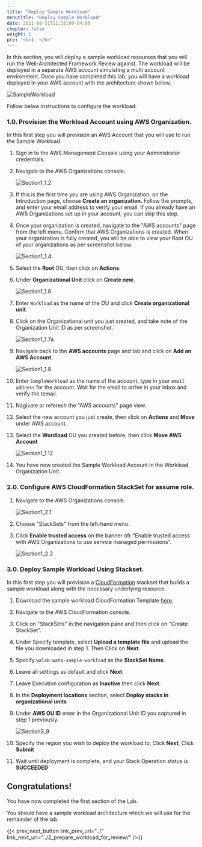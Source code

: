 ```yaml
---
title: "Deploy Sample Workload"
menutitle: "Deploy Sample Workload"
date: 2021-08-31T11:16:09-04:00
chapter: false
weight: 1
pre: "<b>1. </b>"
---
```



In this section, you will deploy a sample workload resources that you will run the Well-Architected Framework Review against.
The workload will be deployed in a separate AWS account simulating a multi account environment.  Once you have completed this lab, you will have a workload deployed in your AWS account with the architecture shown below.

![SampleWorkload](/watool/200_Accelerating_Well_Architected_Framework_Reviews_using_integrated_AWS_Trusted_Advisor_insights/Images/section1_sample_workload_architecture_before.png)


Follow below instructions to configure the workload:

### 1.0. Provision the Workload Account using AWS Organization.

In this first step you will provision an AWS Account that you will use to run the Sample Workload.

1. Sign in to the AWS Management Console using your Administrator credentials.
2. Navigate to the AWS Organizations console.

    ![Section1_1.2](/watool/200_Accelerating_Well_Architected_Framework_Reviews_using_integrated_AWS_Trusted_Advisor_insights/Images/section1_1.2.png)

3. If this is the first time you are using AWS Organization, on the Introduction page, choose **Create an organization**. 
   Follow the prompts, and enter your email address to verify your email. 
   If you already have an AWS Organizations set up in your account, you can skip this step.

4. Once your organization is created, navigate to the "AWS accounts" page from the left menu. Confirm that AWS Organizations is created. 
   When your organization is fully created, you will be able to view your Root OU of your organizations as per screenshot below.

    ![Section1_1.4](/watool/200_Accelerating_Well_Architected_Framework_Reviews_using_integrated_AWS_Trusted_Advisor_insights/Images/section1_1.4.png)

5. Select the **Root** OU, then click on **Actions**.
6. Under **Organizational Unit** click on **Create new**.

    ![Section1_1.6](/watool/200_Accelerating_Well_Architected_Framework_Reviews_using_integrated_AWS_Trusted_Advisor_insights/Images/section1_1.6.png)

7. Enter `Workload` as the name of the OU and click **Create organizational unit**.

8. Click on the Organizational unit you just created, and take note of the Organization Unit ID as per screenshot.

    ![Section1_1.7a](/watool/200_Accelerating_Well_Architected_Framework_Reviews_using_integrated_AWS_Trusted_Advisor_insights/Images/section1_1.7a.png)

9. Navigate back to the **AWS accounts** page and  tab and click on **Add an AWS Account**.

    ![Section1_1.8](/watool/200_Accelerating_Well_Architected_Framework_Reviews_using_integrated_AWS_Trusted_Advisor_insights/Images/section1_1.8.png)

10. Enter `SampleWorkload` as the name of the account, type in your `email address` for the account.
   Wait for the email to arrive in your inbox and verify the temail.

11. Nagivate or referesh the "AWS accounts" page view.
12. Select the new account you just create, then click on **Actions** and **Move** under AWS account.
13. Select the **Wordload** OU you created before, then click **Move AWS Account**

    ![Section1_1.12](/watool/200_Accelerating_Well_Architected_Framework_Reviews_using_integrated_AWS_Trusted_Advisor_insights/Images/section1_1.12.png)

14. You have now created the Sample Workload Account in the Workload Organization Unit.



### 2.0. Configure AWS CloudFormation StackSet for assume role.

1.  Navigate to the AWS Organizations console.
    
    ![Section1_2.1](/watool/200_Accelerating_Well_Architected_Framework_Reviews_using_integrated_AWS_Trusted_Advisor_insights/Images/section1_2.1.png)

2.  Choose "StackSets" from the left-hand menu.

3.  Click **Enable trusted access** on the banner ofr "Enable trusted access with AWS Organizations to use service managed permissions".

    ![Section1_2.2](/watool/200_Accelerating_Well_Architected_Framework_Reviews_using_integrated_AWS_Trusted_Advisor_insights/Images/section1_2.2.png)

### 3.0. Deploy Sample Workload Using Stackset.

In this first step you will provision a [CloudFormation](https://aws.amazon.com/cloudformation/) stackset that builds a sample workload along with the necessary underlying resource. 

1. Download the sample workload CloudFormation Template [here](https://raw.githubusercontent.com/sssalim-aws/aws-well-architected-labs/L200_WAFR_Acceleration/static/watool/200_Accelerating_Well_Architected_Framework_Reviews_using_integrated_AWS_Trusted_Advisor_insights/Code/sample_workload_environment.yaml).

2. Navigate to the AWS CloudFormation console.

3. Click on "StackSets" in the navigation pane and then click on "Create StackSet".

4. Under Specify template, select **Upload a template file** and upload the file you downloaded in step 1. Then Click on **Next**.

5. Specify `walab-wata-sample-workload` as the **StackSet Name**.

6. Leave all settings as default and click **Next**.

7. Leave Execution configuration as **Inactive** then click **Next**.

8. In the **Deployment locations** section, select **Deploy stacks in organizational units** 

9. Under **AWS OU ID** enter in the Organizational Unit ID you captured in step 1 previously.

    ![Section3_9](/watool/200_Accelerating_Well_Architected_Framework_Reviews_using_integrated_AWS_Trusted_Advisor_insights/Images/section3_9.png)

10. Specify the region you wish to deploy the workload to, Click **Next**, Click **Submit**

11. Wait until deployment is complete, and your Stack Operation status is **SUCCEEDED**



## Congratulations! 

You have now completed the first section of the Lab.

You should have a sample workload architecture which we will use for the remainder of the lab.

{{< prev_next_button link_prev_url="../" link_next_url="../2_prepare_workload_for_review/" />}}

